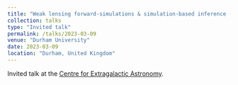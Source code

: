```yaml
---
title: "Weak lensing forward-simulations & simulation-based inference (SBI)"
collection: talks
type: "Invited talk"
permalink: /talks/2023-03-09
venue: "Durham University"
date: 2023-03-09
location: "Durham, United Kingdom"
---
```


Invited talk at the [Centre for Extragalactic Astronomy](https://astro.dur.ac.uk/CEA/).
